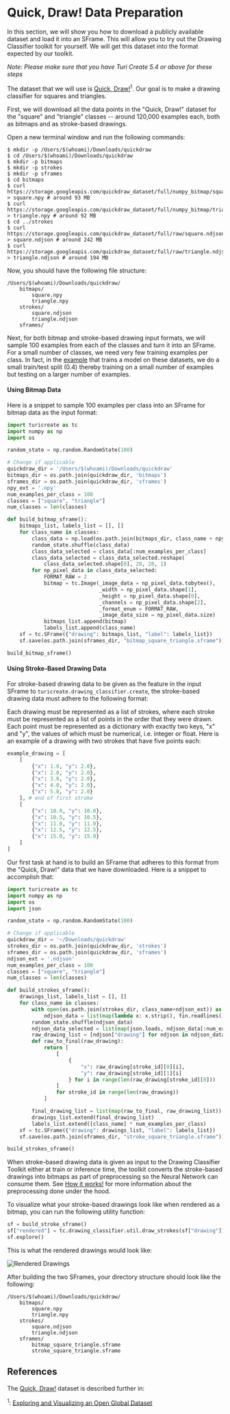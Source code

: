 # Quick, Draw! Data Preparation

In this section, we will show you how to download a publicly available dataset
and load it into an SFrame. This will allow you to try out the Drawing Classifier
toolkit for yourself. We will get this dataset into the format expected by our
toolkit.

*Note: Please make sure that you have Turi Create 5.4 or above for these steps*

The dataset that we will use is 
[Quick, Draw!](https://quickdraw.withgoogle.com/data)<sup>1</sup>. Our goal is to
make a drawing classifier for squares and triangles. 

First, we will download all the data points in the "Quick, Draw!" dataset for
the "square" and "triangle" classes -- around 120,000 examples each, 
both as bitmaps and as stroke-based drawings.

Open a new terminal window and run the following commands:

```
$ mkdir -p /Users/$(whoami)/Downloads/quickdraw
$ cd /Users/$(whoami)/Downloads/quickdraw
$ mkdir -p bitmaps
$ mkdir -p strokes
$ mkdir -p sframes
$ cd bitmaps
$ curl https://storage.googleapis.com/quickdraw_dataset/full/numpy_bitmap/square.npy > square.npy # around 93 MB
$ curl https://storage.googleapis.com/quickdraw_dataset/full/numpy_bitmap/triangle.npy > triangle.npy # around 92 MB
$ cd ../strokes
$ curl https://storage.googleapis.com/quickdraw_dataset/full/raw/square.ndjson > square.ndjson # around 242 MB
$ curl https://storage.googleapis.com/quickdraw_dataset/full/raw/triangle.ndjson > triangle.ndjson # around 194 MB
```

Now, you should have the following file structure:

```
/Users/$(whoami)/Downloads/quickdraw/
    bitmaps/
        square.npy
        triangle.npy
    strokes/
        square.ndjson
        triangle.ndjson
    sframes/

```

Next, for both bitmap and stroke-based drawing input formats, 
we will sample 100 examples from each of the classes and turn it into an SFrame.
For a small number of classes, we need very few training examples per class. 
In fact, in the [example](README.md) that trains a model on these datasets,
we do a small train/test split (0.4) thereby training on a small number of 
examples but testing on a larger number of examples.

#### Using Bitmap Data

Here is a snippet to sample 100 examples per class into an SFrame for bitmap 
data as the input format:

```python
import turicreate as tc
import numpy as np
import os

random_state = np.random.RandomState(100)

# Change if applicable
quickdraw_dir = '/Users/$(whoami)/Downloads/quickdraw'
bitmaps_dir = os.path.join(quickdraw_dir, 'bitmaps')
sframes_dir = os.path.join(quickdraw_dir, 'sframes')
npy_ext = '.npy'
num_examples_per_class = 100
classes = ["square", "triangle"]
num_classes = len(classes)

def build_bitmap_sframe():
    bitmaps_list, labels_list = [], []
    for class_name in classes:
        class_data = np.load(os.path.join(bitmaps_dir, class_name + npy_ext))
        random_state.shuffle(class_data)
        class_data_selected = class_data[:num_examples_per_class]
        class_data_selected = class_data_selected.reshape(
            class_data_selected.shape[0], 28, 28, 1)
        for np_pixel_data in class_data_selected:
            FORMAT_RAW = 2
            bitmap = tc.Image(_image_data = np_pixel_data.tobytes(),
                              _width = np_pixel_data.shape[1],
                              _height = np_pixel_data.shape[0],
                              _channels = np_pixel_data.shape[2],
                              _format_enum = FORMAT_RAW,
                              _image_data_size = np_pixel_data.size)
            bitmaps_list.append(bitmap)
            labels_list.append(class_name)
    sf = tc.SFrame({"drawing": bitmaps_list, "label": labels_list})
    sf.save(os.path.join(sframes_dir, "bitmap_square_triangle.sframe"))

build_bitmap_sframe()
```

#### Using Stroke-Based Drawing Data

For stroke-based drawing data to be given as the feature in the input SFrame 
to `turicreate.drawing_classifier.create`, the stroke-based drawing data 
must adhere to the following format:

Each drawing must be represented as a list of strokes, where each stroke must 
be represented as a list of points in the order that they were drawn. 
Each point must be represented as a dictionary with exactly two keys, 
"x" and "y", the values of which must be numerical, i.e. integer or float.
Here is an example of a drawing with two strokes that have five points each:

```python
example_drawing = [
    [
        {"x": 1.0, "y": 2.0},
        {"x": 2.0, "y": 2.0},
        {"x": 3.0, "y": 2.0},
        {"x": 4.0, "y": 2.0},
        {"x": 5.0, "y": 2.0}
    ], # end of first stroke
    [
        {"x": 10.0, "y": 10.0},
        {"x": 10.5, "y": 10.5},
        {"x": 11.0, "y": 11.0},
        {"x": 12.5, "y": 12.5},
        {"x": 15.0, "y": 15.0}
    ]
]
```

Our first task at hand is to build an SFrame that adheres to this format from 
the "Quick, Draw!" data that we have downloaded. 
Here is a snippet to accomplish that:
```python
import turicreate as tc
import numpy as np
import os
import json

random_state = np.random.RandomState(100)

# Change if applicable
quickdraw_dir = '~/Downloads/quickdraw'
strokes_dir = os.path.join(quickdraw_dir, 'strokes')
sframes_dir = os.path.join(quickdraw_dir, 'sframes')
ndjson_ext = '.ndjson'
num_examples_per_class = 100
classes = ["square", "triangle"]
num_classes = len(classes)

def build_strokes_sframe():
    drawings_list, labels_list = [], []
    for class_name in classes:
        with open(os.path.join(strokes_dir, class_name+ndjson_ext)) as fin:
            ndjson_data = list(map(lambda x: x.strip(), fin.readlines()))
        random_state.shuffle(ndjson_data)
        ndjson_data_selected = list(map(json.loads, ndjson_data[:num_examples_per_class]))
        raw_drawing_list = [ndjson["drawing"] for ndjson in ndjson_data_selected]
        def raw_to_final(raw_drawing):
            return [
                [
                    {
                        "x": raw_drawing[stroke_id][0][i], 
                        "y": raw_drawing[stroke_id][1][i]
                    } for i in range(len(raw_drawing[stroke_id][0]))
                ] 
                for stroke_id in range(len(raw_drawing))
            ]

        final_drawing_list = list(map(raw_to_final, raw_drawing_list))
        drawings_list.extend(final_drawing_list)
        labels_list.extend([class_name] * num_examples_per_class)
    sf = tc.SFrame({"drawing": drawings_list, "label": labels_list})
    sf.save(os.path.join(sframes_dir, "stroke_square_triangle.sframe"))

build_strokes_sframe()
```

When stroke-based drawing data is given as input to the Drawing Classifier 
Toolkit either at train or inference time, the toolkit converts the 
stroke-based drawings into bitmaps as part of preprocessing so the 
Neural Network can consume them. See [How it works!](how-it-works.md) for
more information about the preprocessing done under the hood.

To visualize what your stroke-based drawings look like when rendered as a 
bitmap, you can run the following utility function:
```python
sf = build_stroke_sframe()
sf["rendered"] = tc.drawing_classifier.util.draw_strokes(sf["drawing"])
sf.explore()
```

This is what the rendered drawings would look like:

![Rendered Drawings](images/rendered_drawings.png)

After building the two SFrames, your directory structure should look like the
following:
```
/Users/$(whoami)/Downloads/quickdraw/
    bitmaps/
        square.npy
        triangle.npy
    strokes/
        square.ndjson
        triangle.ndjson
    sframes/
        bitmap_square_triangle.sframe
        stroke_square_triangle.sframe
```


## References

The [Quick, Draw!](https://quickdraw.withgoogle.com/data) dataset is described
further in:

<sup>1</sup>: [Exploring and Visualizing an Open Global Dataset](https://ai.googleblog.com/2017/08/exploring-and-visualizing-open-global.html)
